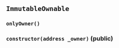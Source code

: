 ## `ImmutableOwnable`





### `onlyOwner()`






### `constructor(address _owner)` (public)








